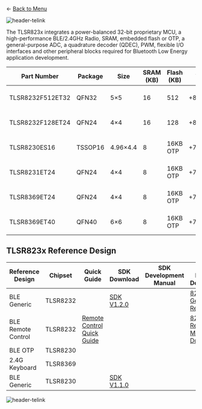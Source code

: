 ← [Back to Menu](https://telinkgithub.github.io/Telink/ "Menu")

![header-telink](https://i.imgur.com/7U96dR0.jpg)

The TLSR823x integrates a power-balanced 32-bit proprietary MCU, a high-performance BLE/2.4GHz Radio, SRAM, embedded flash or OTP, a general-purpose ADC, a quadrature decoder (QDEC), PWM, flexible I/O interfaces and other peripheral blocks required for Bluetooth Low Energy application development.

| Part Number      | Package | Size     | SRAM (KB) | Flash (KB) | Tx    | Rx                           | Power Consumption                                      | Protocol |
|------------------|---------|----------|-----------|------------|-------|------------------------------|--------------------------------------------------------|----------|
| TLSR8232F512ET32 | QFN32   | 5×5      | 16        | 512        | +8dBm | -92dBm@BLE1M                 | 13.6mA@Rx_fullchip 14.5mA@Tx0dBm_fullchip 1.35uA@sleep | BLE 5.0* |
| TLSR8232F128ET24 | QFN24   | 4×4      | 16        | 128        | +8dBm | -92dBm@BLE1M                 | 13.6mA@Rx_fullchip 14.5mA@Tx0dBm_fullchip 1.35uA@sleep | BLE 5.0* |
| TLSR8230ES16     | TSSOP16 | 4.96×4.4 | 8         | 16KB OTP   | +7dBm | -91.5dBm@BLE1M-88dBm@BLE2M   | 13.6mA@Rx_fullchip 14.5mA@Tx0dBm_fullchip 1.4uA@sleep  | BLE 5.0* |
| TLSR8231ET24     | QFN24   | 4×4      | 8         | 16KB OTP   | +7dBm | -91.5dBm@BLE1M-88dBm@BLE2M   | 13.6mA@Rx_fullchip 14.5mA@Tx0dBm_fullchip 1.4uA@sleep  | BLE 5.0* |
| TLSR8369ET24     | QFN24   | 4×4      | 8         | 16KB OTP   | +7dBm | -91.5dBm@2.4G1M-88dBm@2.4G2M | 13.6mA@Rx_fullchip 14.5mA@Tx0dBm_fullchip 1.4uA@sleep  | 2.4G     |
| TLSR8369ET40     | QFN40   | 6×6      | 8         | 16KB OTP   | +7dBm | -91.5dBm@2.4G1M-88dBm@2.4G2M | 13.6mA@Rx_fullchip 14.5mA@Tx0dBm_fullchip 1.4uA@sleep  | 2.4G     |


## TLSR823x Reference Design

| Reference Design   | Chipset  | Quick Guide                | SDK Download | SDK Development Manual | HW Design Document                |
|--------------------|----------|----------------------------|--------------|------------------------|-----------------------------------|
| BLE Generic        | TLSR8232 |                            | [SDK V1.2.0](http://wiki.telink-semi.cn/tools_and_sdk/BLE_SDK/823x_SDK/ble_sdk.zip)   |                        | [8232 Generic Ref](http://wiki.telink-semi.cn/doc/hw/TLSR8232_Developmentboard_TLSR8232DK32D.zip)                  |
| BLE Remote Control | TLSR8232 | [Remote Control Quick Guide](http://wiki.telink-semi.cn/doc/an/PS_18032600-E_Spec%20For%20Telink%20TLSR8232-based%20BLE%20Remote%20Control%20Demo.pdf) |              |                        | [8232 RCU Ref](http://wiki.telink-semi.cn/doc/hw/TLSR8232_RCU_TLSR8232RC32D.zip) [8266 Master Dongle](http://wiki.telink-semi.cn/doc/hw/TLSR8266_Dongle_TLSR8266DG32D.zip) |
| BLE OTP            | TLSR8230 |                            |              |                        |                                   |
| 2.4G Keyboard      | TLSR8369 |                            |              |                        |                                   |
| BLE Generic        | TLSR8230 |                            | [SDK V1.1.0](http://wiki.telink-semi.cn/telink_shenzhen/BlackHawk/blackhawk-BLE-SDK.zip)   |                        |                                   |

![header-telink](https://i.imgur.com/7U96dR0.jpg)
